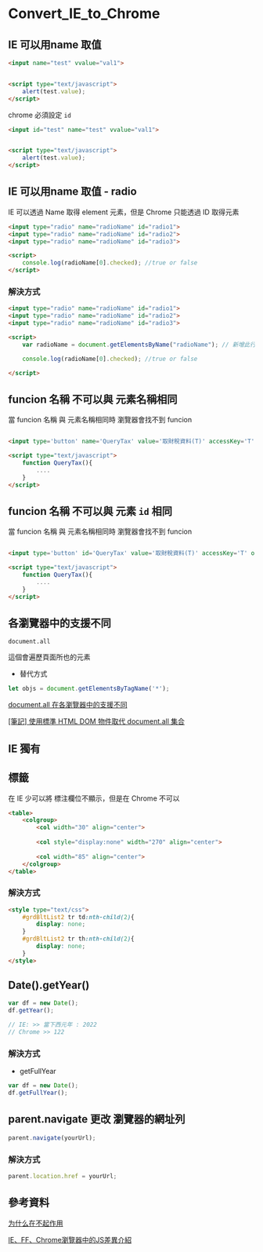 # Convert_IE_to_Chrome

## IE 可以用name 取值

```html
<input name="test" vvalue="val1">


<script type="text/javascript">
    alert(test.value);
</script>
```

chrome 必須設定 `id`

```html
<input id="test" name="test" vvalue="val1">


<script type="text/javascript">
    alert(test.value);
</script>
```

## IE 可以用name 取值 - radio 

IE 可以透過 Name 取得 element 元素，但是 Chrome 只能透過 ID 取得元素

```html
<input type="radio" name="radioName" id="radio1">
<input type="radio" name="radioName" id="radio2">
<input type="radio" name="radioName" id="radio3">

<script>
    console.log(radioName[0].checked); //true or false
</script>
```

### 解決方式

```html
<input type="radio" name="radioName" id="radio1">
<input type="radio" name="radioName" id="radio2">
<input type="radio" name="radioName" id="radio3">

<script>
    var radioName = document.getElementsByName("radioName"); // 新增此行

    console.log(radioName[0].checked); //true or false

</script>
```

## funcion 名稱 不可以與 元素名稱相同

當 funcion 名稱 與 元素名稱相同時 瀏覽器會找不到 funcion

```html

<input type='button' name='QueryTax' value='取財稅資料(T)' accessKey='T' onClick='QueryTax()'><BR />

<script type="text/javascript">
    function QueryTax(){
        ....
    }
</script>

```

## funcion 名稱 不可以與 元素 `id` 相同

當 funcion 名稱 與 元素名稱相同時 瀏覽器會找不到 funcion

```html

<input type='button' id='QueryTax' value='取財稅資料(T)' accessKey='T' onClick='QueryTax()'><BR />

<script type="text/javascript">
    function QueryTax(){
        ....
    }
</script>

```

## 各瀏覽器中的支援不同

`document.all`

這個會遍歷頁面所也的元素

* 替代方式

```javascript
let objs = document.getElementsByTagName('*');
```

[document.all 在各瀏覽器中的支援不同](https://www.796t.com/content/1546462261.html)

[[筆記] 使用標準 HTML DOM 物件取代 document.all 集合](https://jumping-fun.blogspot.com/2013/12/html-dom-instead-of-document.all.html)

## IE 獨有

## <col style="display:none" > 標籤

<col style="display:none" > 在 IE 少可以將 標注欄位不顯示，但是在 Chrome 不可以

```html
<table>
    <colgroup>
        <col width="30" align="center">
        
        <col style="display:none" width="270" align="center">
        
        <col width="85" align="center">
    </colgroup>
</table>
```

### 解決方式

```html
<style type="text/css">
    #grdBltList2 tr td:nth-child(2){
        display: none;
    }
    #grdBltList2 tr th:nth-child(2){
        display: none;
    }
</style>
```

## Date().getYear()

```javascript
var df = new Date();
df.getYear();

// IE: >> 當下西元年 : 2022
// Chrome >> 122

```

### 解決方式

* getFullYear

```javascript
var df = new Date();
df.getFullYear();
```

## parent.navigate 更改 瀏覽器的網址列

```javascript
parent.navigate(yourUrl);
```


### 解決方式

```javascript
parent.location.href = yourUrl;
```


## 參考資料

[为什么在<col style="display:none">不起作用](https://zhidao.baidu.com/question/1174360040437688979.html)

[IE、FF、Chrome瀏覽器中的JS差異介紹](https://codertw.com/%E5%89%8D%E7%AB%AF%E9%96%8B%E7%99%BC/289453/)